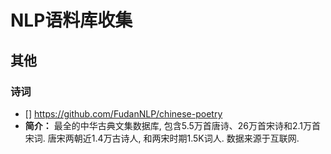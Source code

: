 # NLP语料库收集

## 其他

### 诗词

- [] <https://github.com/FudanNLP/chinese-poetry>
- **简介：** 最全的中华古典文集数据库, 包含5.5万首唐诗、26万首宋诗和2.1万首宋词. 唐宋两朝近1.4万古诗人, 和两宋时期1.5K词人. 数据来源于互联网.
